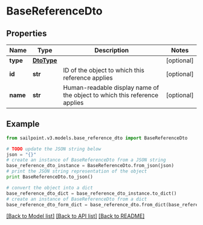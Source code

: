# BaseReferenceDto


## Properties
Name | Type | Description | Notes
------------ | ------------- | ------------- | -------------
**type** | [**DtoType**](DtoType.md) |  | [optional] 
**id** | **str** | ID of the object to which this reference applies | [optional] 
**name** | **str** | Human-readable display name of the object to which this reference applies | [optional] 

## Example

```python
from sailpoint.v3.models.base_reference_dto import BaseReferenceDto

# TODO update the JSON string below
json = "{}"
# create an instance of BaseReferenceDto from a JSON string
base_reference_dto_instance = BaseReferenceDto.from_json(json)
# print the JSON string representation of the object
print BaseReferenceDto.to_json()

# convert the object into a dict
base_reference_dto_dict = base_reference_dto_instance.to_dict()
# create an instance of BaseReferenceDto from a dict
base_reference_dto_form_dict = base_reference_dto.from_dict(base_reference_dto_dict)
```
[[Back to Model list]](../README.md#documentation-for-models) [[Back to API list]](../README.md#documentation-for-api-endpoints) [[Back to README]](../README.md)


